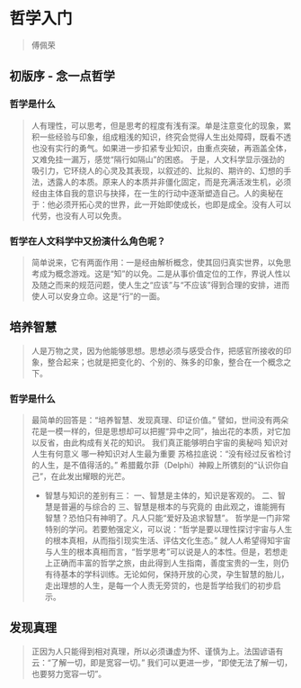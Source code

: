 # 哲学入门
> 傅佩荣

## 初版序 - 念一点哲学
### 哲学是什么
> 人有理性，可以思考，但是思考的程度有浅有深。单是注意变化的现象，累积一些经验与印象，组成粗浅的知识，终究会觉得人生出处障碍，既看不透也没有实行的勇气。如果进一步扣紧专业知识，由重点突破，再涵盖全体，又难免挂一漏万，感觉“隔行如隔山”的困惑。
> 于是，人文科学显示强劲的吸引力，它环绕人的心灵及其表现，以叙述的、比拟的、期许的、幻想的手法，透露人的本质。原来人的本质并非僵化固定，而是充满活泼生机，必须经由主体自我的意识与抉择，在一生的行动中逐渐塑造自己。人的奥秘在于：他必须开拓心灵的世界，此一开始即使成长，也即是成全。没有人可以代劳，也没有人可以免责。

### 哲学在人文科学中又扮演什么角色呢？
> 简单说来，它有两面作用：一是经由解析概念，使其回归真实世界，以免思考成为概念游戏。这是“知”的以免。二是从事价值定位的工作，界说人性以及随之而来的规范问题，使人生之“应该”与“不应该”得到合理的安排，进而使人可以安身立命。这是“行”的一面。

## 培养智慧
> 人是万物之灵，因为他能够思想。思想必须与感受合作，把感官所接收的印象，整合起来；也就是把变化的、个别的、殊多的印象，整合在一个概念之下。

### 哲学是什么
> 最简单的回答是：“培养智慧、发现真理、印证价值。”
> 譬如，世间没有两朵花是一模一样的，但是思想却可以把握“异中之同”，抽出花的本质，对它加以反省，由此构成有关花的知识。
> 我们真正能够明白宇宙的奥秘吗
> 知识对人生有何意义
> 哪一种知识对人生最为重要
> 苏格拉底说：“没有经过反省检讨的人生，是不值得活的。”
> 希腊戴尔菲（Delphi）神殿上所镌刻的“认识你自己”，在此发出耀眼的光芒。
> - 智慧与知识的差别有三：
> 一、智慧是主体的，知识是客观的。
> 二、智慧是普遍的与综合的
> 三、智慧是根本的与究竟的
> 由此观之，谁能拥有智慧？恐怕只有神明了。凡人只能“爱好及追求智慧”。
> 哲学是一门非常特别的学问。若要勉强定义，可以说：“哲学是要以理性探讨宇宙与人生的根本真相，从而指引现实生活、评估文化生态。” 就人人希望得知宇宙与人生的根本真相而言，“哲学思考”可以说是人的本性。但是，若想走上正确而丰富的哲学之旅，由此得到人生指南，善度宝贵的一生，则仍有待基本的学科训练。无论如何，保持开放的心灵，孕生智慧的胎儿，走出理想的人生，是每一个人责无旁贷的，也是哲学给我们的初步启示。

## 发现真理
> 正因为人只能得到相对真理，所以必须谦虚为怀、谨慎为上。法国谚语有云：“了解一切，即是宽容一切。” 我们可以更进一步，“即使无法了解一切，也要努力宽容一切”。
>

